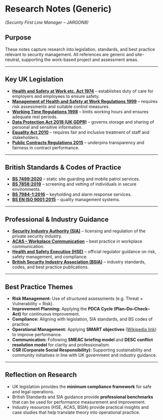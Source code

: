# Research Notes (Generic)  
*(Security First Line Manager – JARGON8)*  

## Purpose  
These notes capture research into legislation, standards, and best practice relevant to security management. All references are generic and site-neutral, supporting the work-based project and assessment areas.  

---

## Key UK Legislation  
- **[Health and Safety at Work etc. Act 1974](https://www.legislation.gov.uk/ukpga/1974/37/contents)** – establishes duty of care for employers and employees to ensure safety.  
- **[Management of Health and Safety at Work Regulations 1999](https://www.legislation.gov.uk/uksi/1999/3242/contents/made)** – requires risk assessments and suitable control measures.  
- **[Working Time Regulations 1998](https://www.legislation.gov.uk/uksi/1998/1833/contents/made)** – limits working hours and ensures adequate rest periods.  
- **[Data Protection Act 2018 (UK GDPR)](https://www.legislation.gov.uk/ukpga/2018/12/contents/enacted)** – governs storage and sharing of personal and sensitive information.  
- **[Equality Act 2010](https://www.legislation.gov.uk/ukpga/2010/15/contents)** – requires fair and inclusive treatment of staff and stakeholders.  
- **[Public Contracts Regulations 2015](https://www.legislation.gov.uk/uksi/2015/102/contents/made)** – underpins transparency and fairness in contract performance.  

---

## British Standards & Codes of Practice  
- **[BS 7499:2020](https://knowledge.bsigroup.com/products/provision-of-static-guarding-security-services-code-of-practice)** – static site guarding and mobile patrol services.  
- **[BS 7858:2019](https://knowledge.bsigroup.com/products/screening-of-individuals-working-in-a-secure-environment-code-of-practice)** – screening and vetting of individuals in secure environments.  
- **[BS 7984-1:2016](https://knowledge.bsigroup.com/products/keyholding-and-response-services-code-of-practice)** – keyholding and alarm response services.  
- **[BS EN ISO 9001:2015](https://www.iso.org/standard/62085.html)** – quality management systems.  

---

## Professional & Industry Guidance  
- **[Security Industry Authority (SIA)](https://www.gov.uk/government/organisations/security-industry-authority)** – licensing and regulation of the private security industry.  
- **[ACAS – Workplace Communication](https://www.acas.org.uk/improving-communication-in-the-workplace)** – best practice in workplace communication.  
- **[Health and Safety Executive (HSE)](https://www.hse.gov.uk/)** – official regulator guidance on risk, safety management, and compliance.  
- **[British Security Industry Association (BSIA)](https://www.bsia.co.uk/)** – industry standards, codes, and best practice publications.  

---

## Best Practice Themes  
- **Risk Management:** Use of structured assessments (e.g. Threat × Vulnerability = Risk).  
- **Improvement Planning:** Applying the **PDCA Cycle (Plan–Do–Check–Act)** for continuous improvement.  
- **Compliance:** Aligning with legislation, SIA standards, and BS codes of practice.  
- **Operational Management:** Applying **SMART objectives** ([Wikipedia link](https://en.wikipedia.org/wiki/SMART_criteria)) to improve performance.  
- **Communication:** Following **SMEAC briefing model** and **DESC conflict resolution model** for clarity and professionalism.  
- **CSR (Corporate Social Responsibility):** Supporting sustainability and community initiatives in line with UK government and industry guidance.  

---

## Reflection on Research  
- UK legislation provides the **minimum compliance framework** for safe and legal operations.  
- British Standards and SIA guidance provide **professional benchmarks** that can be used for performance measurement and improvement.  
- Industry resources (HSE, ACAS, BSIA) provide practical insights and case studies that help translate theory into operational practice.  
